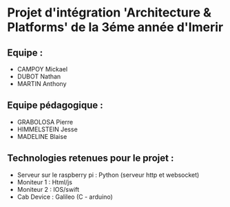 <!-- # Projet Integration Imerir Architecture &amp; Platforms -->
<h1>Projet d'intégration 'Architecture &amp; Platforms' de la 3éme année d'Imerir</h1>

<h2>Equipe :</h2>
<ul>
	<li>CAMPOY Mickael</li>
	<li>DUBOT Nathan</li>
	<li>MARTIN Anthony</li>
</ul>

<h2>Equipe pédagogique :</h2>
<ul>
	<li>GRABOLOSA Pierre</li>
	<li>HIMMELSTEIN Jesse</li>
	<li>MADELINE Blaise</li>
</ul>

<h2>Technologies retenues pour le projet :</h2>
<ul>
	<li>Serveur sur le raspberry pi : Python (serveur http et websocket)</li>
	<li>Moniteur 1 : Html/js </li>
	<li>Moniteur 2 : IOS/swift </li>
	<li>Cab Device : Galileo (C - arduino) </li>
</ul>
